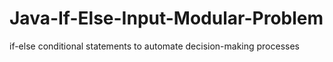 # Java-If-Else-Input-Modular-Problem
if-else conditional statements to automate decision-making processes
